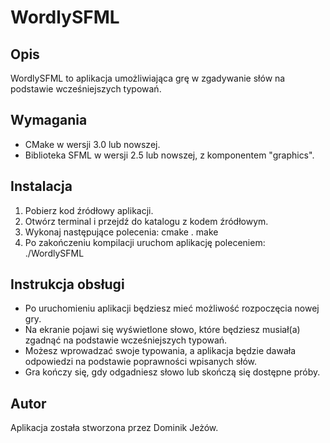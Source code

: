# WordlySFML

## Opis
WordlySFML to aplikacja umożliwiająca grę w zgadywanie słów na podstawie wcześniejszych typowań. 

## Wymagania
- CMake w wersji 3.0 lub nowszej.
- Biblioteka SFML w wersji 2.5 lub nowszej, z komponentem "graphics".

## Instalacja
1. Pobierz kod źródłowy aplikacji.
2. Otwórz terminal i przejdź do katalogu z kodem źródłowym.
3. Wykonaj następujące polecenia:
cmake . make
4. Po zakończeniu kompilacji uruchom aplikację poleceniem:
./WordlySFML
## Instrukcja obsługi
- Po uruchomieniu aplikacji będziesz mieć możliwość rozpoczęcia nowej gry.
- Na ekranie pojawi się wyświetlone słowo, które będziesz musiał(a) zgadnąć na podstawie wcześniejszych typowań.
- Możesz wprowadzać swoje typowania, a aplikacja będzie dawała odpowiedzi na podstawie poprawności wpisanych słów.
- Gra kończy się, gdy odgadniesz słowo lub skończą się dostępne próby.
## Autor
Aplikacja została stworzona przez Dominik Jeżów.


